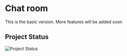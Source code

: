 # Chat room
This is the basic version.
More features will be added soon


## Project Status
![Project Status](https://img.shields.io/badge/Status-Ongoing-brightgreen)
